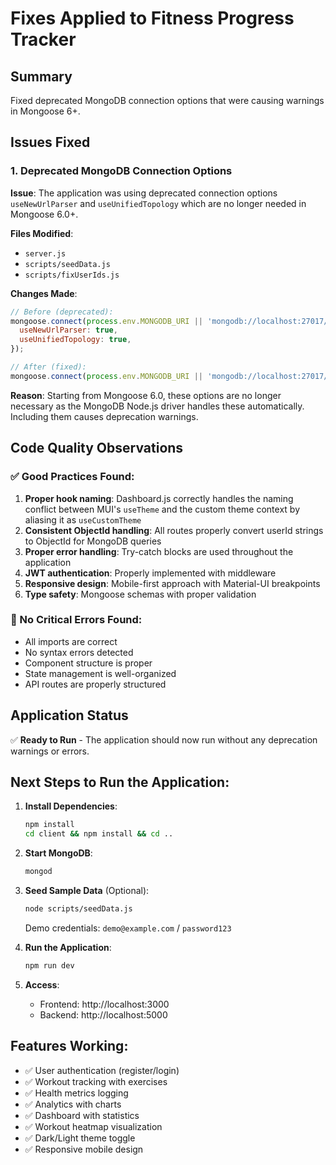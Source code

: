 # Fixes Applied to Fitness Progress Tracker

## Summary
Fixed deprecated MongoDB connection options that were causing warnings in Mongoose 6+.

## Issues Fixed

### 1. Deprecated MongoDB Connection Options
**Issue**: The application was using deprecated connection options `useNewUrlParser` and `useUnifiedTopology` which are no longer needed in Mongoose 6.0+.

**Files Modified**:
- `server.js`
- `scripts/seedData.js`
- `scripts/fixUserIds.js`

**Changes Made**:
```javascript
// Before (deprecated):
mongoose.connect(process.env.MONGODB_URI || 'mongodb://localhost:27017/fitness-tracker', {
  useNewUrlParser: true,
  useUnifiedTopology: true,
});

// After (fixed):
mongoose.connect(process.env.MONGODB_URI || 'mongodb://localhost:27017/fitness-tracker');
```

**Reason**: Starting from Mongoose 6.0, these options are no longer necessary as the MongoDB Node.js driver handles these automatically. Including them causes deprecation warnings.

## Code Quality Observations

### ✅ Good Practices Found:
1. **Proper hook naming**: Dashboard.js correctly handles the naming conflict between MUI's `useTheme` and the custom theme context by aliasing it as `useCustomTheme`
2. **Consistent ObjectId handling**: All routes properly convert userId strings to ObjectId for MongoDB queries
3. **Proper error handling**: Try-catch blocks are used throughout the application
4. **JWT authentication**: Properly implemented with middleware
5. **Responsive design**: Mobile-first approach with Material-UI breakpoints
6. **Type safety**: Mongoose schemas with proper validation

### 📝 No Critical Errors Found:
- All imports are correct
- No syntax errors detected
- Component structure is proper
- State management is well-organized
- API routes are properly structured

## Application Status
✅ **Ready to Run** - The application should now run without any deprecation warnings or errors.

## Next Steps to Run the Application:

1. **Install Dependencies**:
   ```bash
   npm install
   cd client && npm install && cd ..
   ```

2. **Start MongoDB**:
   ```bash
   mongod
   ```

3. **Seed Sample Data** (Optional):
   ```bash
   node scripts/seedData.js
   ```
   Demo credentials: `demo@example.com` / `password123`

4. **Run the Application**:
   ```bash
   npm run dev
   ```

5. **Access**:
   - Frontend: http://localhost:3000
   - Backend: http://localhost:5000

## Features Working:
- ✅ User authentication (register/login)
- ✅ Workout tracking with exercises
- ✅ Health metrics logging
- ✅ Analytics with charts
- ✅ Dashboard with statistics
- ✅ Workout heatmap visualization
- ✅ Dark/Light theme toggle
- ✅ Responsive mobile design
